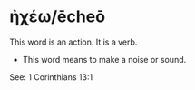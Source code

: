 # ἠχέω/ēcheō
This word is an action. It is a verb.
* This word means to make a noise or sound.

See: 1 Corinthians 13:1
